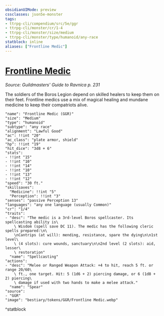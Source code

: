 ```yaml
---
obsidianUIMode: preview
cssclasses: json5e-monster
tags:
- ttrpg-cli/compendium/src/5e/ggr
- ttrpg-cli/monster/cr/1-4
- ttrpg-cli/monster/size/medium
- ttrpg-cli/monster/type/humanoid/any-race
statblock: inline
aliases: ["Frontline Medic"]
---
```

# [Frontline Medic](3-Compendium\CLI\bestiary\humanoid/frontline-medic-ggr.md)
*Source: Guildmasters' Guide to Ravnica p. 231*  

The soldiers of the Boros Legion depend on skilled healers to keep them on their feet. Frontline medics use a mix of magical healing and mundane medicine to keep their compatriots alive.

```statblock
"name": "Frontline Medic (GGR)"
"size": "Medium"
"type": "humanoid"
"subtype": "any race"
"alignment": "Lawful Good"
"ac": !!int "20"
"ac_class": "plate armor, shield"
"hp": !!int "19"
"hit_dice": "3d8 + 6"
"stats":
- !!int "15"
- !!int "10"
- !!int "14"
- !!int "10"
- !!int "13"
- !!int "12"
"speed": "30 ft."
"skillsaves":
  "Medicine": !!int "5"
  "Perception": !!int "3"
"senses": "passive Perception 13"
"languages": "any one language (usually Common)"
"cr": "1/4"
"traits":
- "desc": "The medic is a 3rd-level Boros spellcaster. Its spellcasting ability is\
    \ Wisdom (spell save DC 11). The medic has the following cleric spells prepared:\n\
    \nCantrips (at will): mending, resistance, spare the dying\n\n1st level\
    \ (4 slots): cure wounds, sanctuary\n\n2nd level (2 slots): aid, lesser\
    \ restoration"
  "name": "Spellcasting"
"actions":
- "desc": "Melee or Ranged Weapon Attack: +4 to hit, reach 5 ft. or range 20/60\
    \ ft., one target. Hit: 5 (1d6 + 2) piercing damage, or 6 (1d8 + 2) piercing\
    \ damage if used with two hands to make a melee attack."
  "name": "Spear"
"source":
- "GGR"
"image": "bestiary/tokens/GGR/Frontline Medic.webp"
```
^statblock